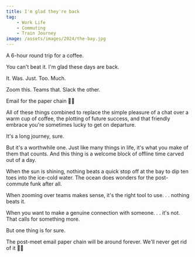 ```yaml
---
title: I'm glad they're back
tag:
    - Work Life
    - Commuting
    - Train Journey
image: /assets/images/2024/the-bay.jpg
---
```


A 6-hour round trip for a coffee. 

You can't beat it. I'm glad these days are back.

It. Was. Just. Too. Much.

Zoom this. Teams that. Slack the other. 

Email for the paper chain 🤦‍♂️

All of these things combined to replace the simple pleasure of a chat over a warm cup of coffee, the plotting of future success, and that friendly embrace you're sometimes lucky to get on departure.

It's a long journey, sure.

But it's a worthwhile one. Just like many things in life, it's what you make of them that counts. And this thing is a welcome block of offline time carved out of a day.

When the sun is shining, nothing beats a quick stop off at the bay to dip ten toes into the ice-cold water. The ocean does wonders for the post-commute funk after all.

When zooming over teams makes sense, it's the right tool to use. . . nothing beats it.

When you want to make a genuine connection with someone. . . it's not. That calls for something more.

But one thing is for sure.

The post-meet email paper chain will be around forever. We'll never get rid of it 🤷‍♀️